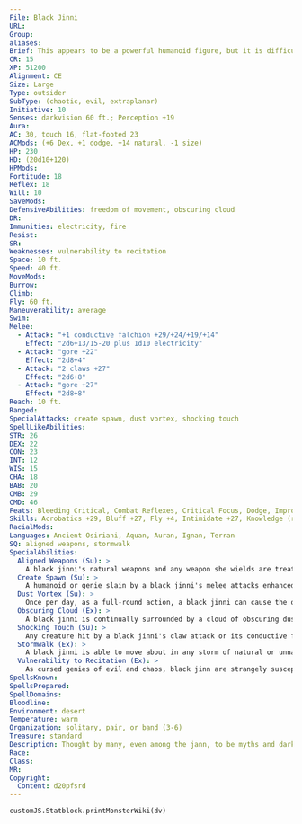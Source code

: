 ```yaml
---
File: Black Jinni
URL: 
Group: 
aliases: 
Brief: This appears to be a powerful humanoid figure, but it is difficult to make out due to the cloud of obscuring dust that perpetually hangs around it. The faint howl of winds and the smell of the deep desert seems to linger in its presence. It has recognizable features such as arms and legs, but they seem somehow wrong and out of proportion.
CR: 15
XP: 51200
Alignment: CE
Size: Large
Type: outsider
SubType: (chaotic, evil, extraplanar)
Initiative: 10
Senses: darkvision 60 ft.; Perception +19
Aura: 
AC: 30, touch 16, flat-footed 23
ACMods: (+6 Dex, +1 dodge, +14 natural, -1 size)
HP: 230
HD: (20d10+120)
HPMods: 
Fortitude: 18
Reflex: 18
Will: 10
SaveMods: 
DefensiveAbilities: freedom of movement, obscuring cloud
DR: 
Immunities: electricity, fire
Resist: 
SR: 
Weaknesses: vulnerability to recitation
Space: 10 ft.
Speed: 40 ft.
MoveMods: 
Burrow: 
Climb: 
Fly: 60 ft.
Maneuverability: average
Swim: 
Melee: 
  - Attack: "+1 conductive falchion +29/+24/+19/+14"
    Effect: "2d6+13/15-20 plus 1d10 electricity"
  - Attack: "gore +22"
    Effect: "2d8+4"
  - Attack: "2 claws +27"
    Effect: "2d6+8"
  - Attack: "gore +27"
    Effect: "2d8+8"
Reach: 10 ft.
Ranged: 
SpecialAttacks: create spawn, dust vortex, shocking touch
SpellLikeAbilities: 
STR: 26
DEX: 22
CON: 23
INT: 12
WIS: 15
CHA: 18
BAB: 20
CMB: 29
CMD: 46
Feats: Bleeding Critical, Combat Reflexes, Critical Focus, Dodge, Improved Critical (falchion), Improved Initiative, Iron Will, Mobility, Spring Attack, Weapon Focus (falchion)
Skills: Acrobatics +29, Bluff +27, Fly +4, Intimidate +27, Knowledge (religion) +24, Perception +25, Sense Motive +25, Stealth +25 (+33 in storms or clouds)
RacialMods: 
Languages: Ancient Osiriani, Aquan, Auran, Ignan, Terran
SQ: aligned weapons, stormwalk
SpecialAbilities:
  Aligned Weapons (Su): >
    A black jinni's natural weapons and any weapon she wields are treated as chaotic and evil for the purposes of overcoming damage reduction.
  Create Spawn (Su): >
    A humanoid or genie slain by a black jinni's melee attacks enhanced by her shocking touch rises 1d4 rounds later as an undead spawn. Humans rise as zombies, jann rise as ghuls (Pathfinder RPG Bestiary 3 125), and djinn, efreet, shaitans, and marids rise as great ghuls (see page 51). Any spawn created by a black jinni are under her control.
  Dust Vortex (Su): >
    Once per day, as a full-round action, a black jinni can cause the obscuring cloud that surrounds her to become a vortex of electrically charged dust. This vortex is 20 feet high and radiates to a range of 30 feet, with the black jinni at the vortex's center. The winds within this area are considered a windstorm (Core Rulebook 439). Creatures within the vortex that would normally be blown away are instead drawn toward the center to a square adjacent to the black jinni. A creature that ends its turn within the dust vortex takes 10d6 points of electricity damage (Reflex DC 23 half). Once the dust vortex is created, it remains stationary, allowing the black jinni to move around in it or even leave it. The vortex remains in place for 1d6 rounds, or until the black jinni dismisses it as a move action. The save DC is Constitution-based.
  Obscuring Cloud (Ex): >
    A black jinni is continually surrounded by a cloud of obscuring dust and scouring wind. This cloud gives her a +8 racial bonus on Stealth checks while within a sandstorm or other area of blowing dust. In addition, a black jinni has concealment (20% miss chance) while the cloud is in effect. Any strong (or stronger) wind can suppress the obscuring cloud as long as the wind persists.
  Shocking Touch (Su): >
    Any creature hit by a black jinni's claw attack or its conductive falchion takes an additional 1d10 points of electricity damage-on a critical hit, this additional electricity damage increases to 2d10 points of damage and the creature must succeed at a DC 23 Fortitude save or the electricity lingers on its body, dealing an additional 1d10 points of electricity damage each round on the start of the victim's turn for 1d6 additional rounds. Immersion in any liquid ends this ongoing damage, as does contact with a metal object of at least Medium or larger size that is in contact with the ground. The save DC is Constitution-based.
  Stormwalk (Ex): >
    A black jinni is able to move about in any storm of natural or unnatural origin of hurricane velocity or less without suffering any of its effects.
  Vulnerability to Recitation (Ex): >
    As cursed genies of evil and chaos, black jinn are strangely susceptible to recitations of certain holy tracts belonging to good or lawful deities or philosophies. These include the spells dictum and holy word, but also forceful recitations of nonmagical holy sermonizing. If a cleric or paladin of a lawful or good deity succeeds at an opposed Knowledge (religion) check against a black jinni's Knowledge (religion) check as a standard action, the black jinni must succeed at a DC 20 Fortitude save or be instantly destroyed, leaving behind only a small spot of charred ash. If this save is successful, the black jinni instead takes 5d6 points of damage. Unlike most black jinn, though, Agazuberi is particularly patient and accepting of such recitations-she gains a +4 bonus on her Fortitude saves and Knowledge (religion) checks when reacting to this weakness.
SpellsKnown: 
SpellsPrepared: 
SpellDomains: 
Bloodline: 
Environment: desert
Temperature: warm
Organization: solitary, pair, or band (3-6)
Treasure: standard
Description: Thought by many, even among the jann, to be myths and dark legends, the black jinn are an accursed and forgotten tribe of genies. Bearers of ill will and bringers of destruction upon both mortals and their own kind, these hateful creatures are possessed by madness and a drive to call down ruin upon any who intrude upon their desolate sanctums. The few black jinn encountered on the Material Plane are thought of as terrors of the deep desert, arriving in sudden sandstorms, brilliant with electrical fury, and disappearing just as quickly to leave behind no trace of lost comrades, or merely leaving corpses, charred or glazed in molten glass. Largely, black jinn are creatures of myth and legend, but a handful of mortals know the terrible truth - which few live long enough to tell. Although typically surrounded by a cloud of dust, black jinn appear more fiendish than other genies. A cursed creature, they do not constitute a true race of jann, but rather a bloodline so corrupt as to no longer be considered part of this proud race. A black jinni stands 12 feet tall and can weigh as much 1,200 pounds, its body being mostly comprised of soot, dust, and foul smoke.
Race: 
Class: 
MR: 
Copyright:
  Content: d20pfsrd
---
```

```dataviewjs
customJS.Statblock.printMonsterWiki(dv)
```
